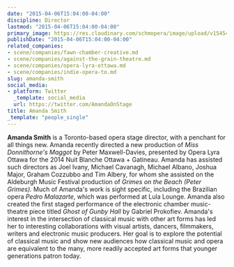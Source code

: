 ```yaml
---
date: "2015-04-06T15:04:00-04:00"
discipline: Director
lastmod: "2015-04-06T15:04:00-04:00"
primary_image: https://res.cloudinary.com/schmopera/image/upload/v1545409169/media/webhook-uploads/1428346986591/AmandaSmith.jpg.jpg
publishDate: "2015-04-06T15:04:00-04:00"
related_companies:
- scene/companies/fawn-chamber-creative.md
- scene/companies/against-the-grain-theatre.md
- scene/companies/opera-lyra-ottawa.md
- scene/companies/indie-opera-to.md
slug: amanda-smith
social_media:
- platform: Twitter
  _template: social_media
  url: https://twitter.com/AmandaOnStage
title: Amanda Smith
_template: "people_single"
---
```


<p>
	<strong>Amanda Smith</strong> is a Toronto-based opera stage director, with a penchant for all things new. Amanda recently directed a new production of <em>Miss Donnithorne's Maggot</em><em> </em>by Peter Maxwell-Davies, presented by Opera Lyra Ottawa for the 2014 Nuit Blanche Ottawa + Gatineau. Amanda has assisted such directors as Joel Ivany, Michael Cavanagh, Michael Albano, Joshua Major, Graham Cozzubbo and Tim Albery, for whom she assisted on the Aldeburgh Music Festival production of <em>Grimes on the Beach (Peter Grimes).</em><em> </em>Much of Amanda's work is sight specific, including the Brazilian opera <em>Pedro Malazarte</em>, which was performed at Lula Lounge. Amanda also created the first staged performance of the electronic chamber music-theatre piece titled <em>Ghost of Gunby Hall </em>by Gabriel Prokofiev. Amanda's interest in the intersection of classical music with other art forms has led her to interesting collaborations with visual artists, dancers, filmmakers, writers and electronic music producers. Her goal is to explore the potential of classical music and show new audiences how classical music and opera are equivalent to the many, more readily accepted art forms that younger generations patron today.
</p>
